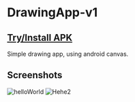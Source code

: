 # DrawingApp-v1

## [Try/Install APK](https://drive.google.com/file/d/1nDRHfCacXO5HstmKdOE28_1bO-hikcqL/view?usp=sharing)

Simple drawing app, using android canvas.

## Screenshots

![helloWorld](https://github.com/user-attachments/assets/0b71e088-7271-4ec9-82ac-074826e99a79)
![Hehe2](https://github.com/user-attachments/assets/849424cb-307a-4b01-944c-f72594d5a00e)

